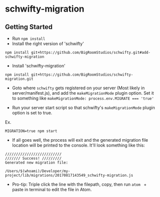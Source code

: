 # schwifty-migration

## Getting Started
- Run `npm install`
- Install the right version of 'schwifty'
```
npm install git+https://github.com/BigRoomStudios/schwifty.git#add-schwifty-migration
```
- Install 'schwifty-migration'
```
npm install git+https://github.com/BigRoomStudios/schwifty-migration.git
```

- Goto where `schwifty` gets registered on your server (Most likely in server/manifest.js), and add the `makeMigrationMode` plugin option.
Set it to something like `makeMigrationMode: process.env.MIGRATE === 'true'`

- Run your server start script so that schwifty's `makeMigrationMode` plugin option is set to true.

Ex.
```
MIGRATION=true npm start
```
- If all goes well, the process will exit and the generated migration file location will be printed to the console. It'll look something like this:
```
//////////////////////////
/////// Success! /////////
Generated new migration file:

/Users/$(whoami)/Developer/my-project/lib/migrations/20170817143549_schwifty-migration.js
```
- Pro-tip: Triple click the line with the filepath, copy, then run `atom ` + paste in terminal to edit the file in Atom.

